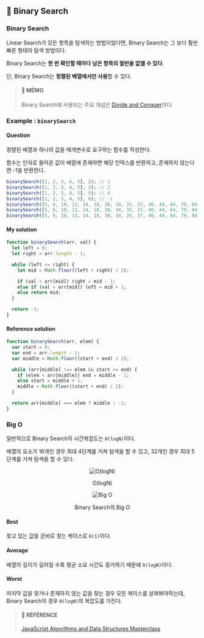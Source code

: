 ## 🍋 Binary Search

### Binary Search

Linear Search가 모든 항목을 탐색하는 방법이었다면, Binary Search는 그 보다 훨씬 빠른 형태의 탐색 방법이다.

Binary Search는 **한 번 확인할 때마다 남은 항목의 절반을 없앨 수 있다**.

단, Binary Search는 **정렬된 배열에서만 사용**할 수 있다.

> #### 🍒 MÉMO
> Binary Search에 사용되는 주요 개념은 [Divide and Conquer](https://github.com/merryfraise/TIL/blob/main/Algorithm/Divide%20and%20Conquer.md)이다.

### Example : `binarySearch`

#### **Question**

정렬된 배열과 하나의 값을 매개변수로 요구하는 함수를 작성한다.

함수는 인자로 들어온 값이 배열에 존재하면 해당 인덱스를 반환하고, 존재하지 않는다면 -1을 반환한다.

```js
binarySearch([1, 2, 3, 4, 5], 2); // 1
binarySearch([1, 2, 3, 4, 5], 3); // 2
binarySearch([1, 2, 3, 4, 5], 5); // 4
binarySearch([1, 2, 3, 4, 5], 6); // -1
binarySearch([5, 6, 10, 13, 14, 18, 30, 34, 35, 37, 40, 44, 64, 79, 84, 86, 95, 96, 98, 99], 10); // 2
binarySearch([5, 6, 10, 13, 14, 18, 30, 34, 35, 37, 40, 44, 64, 79, 84, 86, 95, 96, 98, 99], 95); // 16
binarySearch([5, 6, 10, 13, 14, 18, 30, 34, 35, 37, 40, 44, 64, 79, 84, 86, 95, 96, 98, 99], 100); // -1
```

#### **My solution**

```js
function binarySearch(arr, val) {
  let left = 0;
  let right = arr.length - 1;

  while (left <= right) {
    let mid = Math.floor((left + right) / 2);

    if (val < arr[mid]) right = mid - 1;
    else if (val > arr[mid]) left = mid + 1;
    else return mid;
  }

  return -1;
}
```

#### **Reference solution**

```js
function binarySearch(arr, elem) {
  var start = 0;
  var end = arr.length - 1;
  var middle = Math.floor((start + end) / 2);

  while (arr[middle] !== elem && start <= end) {
    if (elem < arr[middle]) end = middle - 1;
    else start = middle + 1;
    middle = Math.floor((start + end) / 2);
  }

  return arr[middle] === elem ? middle : -1;
}
```

### Big O

일반적으로 Binary Search의 시간복잡도는 `O(logN)`이다.

배열의 요소가 16개인 경우 최대 4단계를 거쳐 탐색을 할 수 있고, 32개인 경우 최대 5단계를 거쳐 탐색을 할 수 있다.

<div align="center">
  
  ![O(logN)](https://img1.daumcdn.net/thumb/R1280x0/?scode=mtistory2&fname=https%3A%2F%2Fblog.kakaocdn.net%2Fdn%2FcztQFd%2Fbtsg3ViyFPZ%2FgiJYxELsJnIyFDN9U8oJuK%2Fimg.png)
  
  O(logN)
  
  ![Big O](https://img1.daumcdn.net/thumb/R1280x0/?scode=mtistory2&fname=https%3A%2F%2Fblog.kakaocdn.net%2Fdn%2F0OO4s%2Fbtsg3WhmNYI%2FXDPrzFGF0P1bSd8otjDPuk%2Fimg.png)
  
  Binary Search의 Big O
  
</div>

#### **Best**

찾고 있는 값을 곧바로 찾는 케이스로 `O(1)`이다.

#### **Average**

배열의 길이가 길어질 수록 평균 소요 시간도 증가하기 때문에 `O(logN)`이다.

#### **Worst**

마지막 값을 찾거나 존재하지 않는 값을 찾는 경우 모든 케이스를 살펴봐야하는데, Binary Search의 경우 `O(logN)`의 복잡도를 가진다.

> #### 🐰 RÉFÉRENCE
> [JavaScript Algorithms and Data Structures Masterclass](https://www.udemy.com/course/js-algorithms-and-data-structures-masterclass/ "JavaScript Algorithms and Data Structures Masterclass")
